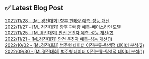 
## ✅ Latest Blog Post

[2022/11/28 - [ML 경진대회] 향후 판매량 예측-성능 개선](https://mjrecord.tistory.com/20) <br/>
[2022/11/27 - [ML 경진대회] 향후 판매량 예측-베이스라인 모델](https://mjrecord.tistory.com/19) <br/>
[2022/11/25 - [ML경진대회] 안전 운전자 예측-성능 개선(2)](https://mjrecord.tistory.com/18) <br/>
[2022/11/21 - [ML경진대회] 안전 운전자 예측-성능 개선(1)](https://mjrecord.tistory.com/17) <br/>
[2022/10/02 - [ML경진대회] 범주형 데이터 이진분류-탐색적 데이터 분석(2)](https://mjrecord.tistory.com/16) <br/>
[2022/09/30 - [ML경진대회] 범주형 데이터 이진분류-탐색적 데이터 분석(1)](https://mjrecord.tistory.com/15) <br/>
